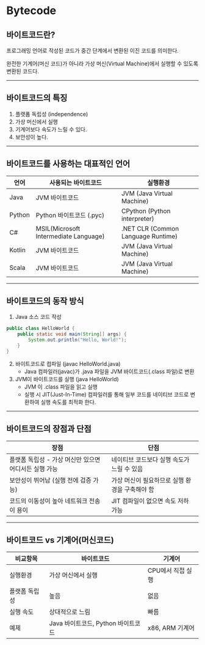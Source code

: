 # Bytecode

## 바이트코드란?

프로그래밍 언어로 작성된 코드가 중간 단계에서 변환된 이진 코드를 의미한다.&#x20;

완전한 기계어(머신 코드)가 아니라 가상 머신(Virtual Machine)에서 실행할 수 있도록 변환된 코드다.

***

## 바이트코드의 특징

1. 플랫폼 독립성 (independence)
2. 가상 머신에서 실행
3. 기계어보다 속도가 느릴 수 있다.
4. 보안성이 높다.

***

## 바이트코드를 사용하는 대표적인 언어

| 언어     | 사용되는 바이트코드                            | 실행환경                               |
| ------ | ------------------------------------- | ---------------------------------- |
| Java   | JVM 바이트코드                             | JVM (Java Virtual Machine)         |
| Python | Python 바이트코드 (.pyc)                   | CPython (Python interpreter)       |
| C#     | MSIL(Microsoft Intermediate Language) | .NET CLR (Common Language Runtime) |
| Kotlin | JVM 바이트코드                             | JVM (Java Virtual Machine)         |
| Scala  | JVM 바이트코드                             | JVM (Java Virtual Machine)         |

***

## 바이트코드의 동작 방식

1. Java 소스 코드 작성

```java
public class HelloWorld {
    public static void main(String[] args) {
        System.out.println("Hello, World!");
    }
}
```

2. 바이트코드로 컴파일 (javac HelloWorld.java)
   * Java 컴파일러(javac)가 .java 파일을 JVM 바이트코드(.class 파일)로 변환
3. JVM이 바이트코드를 실행 (java HelloWorld)
   * JVM 이 .class 파일을 읽고 실행
   * 실행 시 JIT(Just-In-Time) 컴파일러를 통해 일부 코드를 네이티브 코드로 변환하여 실행 속도를 최적화 한다.

***

## 바이트코드의 장점과 단점

| 장점                              | 단점                         |
| ------------------------------- | -------------------------- |
| 플랫폼 독립성 - 가상 머신만 있으면 어디서든 실행 가능 | 네이티브 코드보다 실행 속도가 느릴 수 있음   |
| 보안성이 뛰어남 (실행 전에 검증 가능)          | 가상 머신이 필요하므로 실행 환경을 구축해야 함 |
| 코드의 이동성이 높아 네트워크 전송이 용이         | JIT 컴파일이 없으면 속도 저하 가능      |

***

## 바이트코드 vs 기계어(머신코드)

| 비교항목    | 바이트코드                    | 기계어          |
| ------- | ------------------------ | ------------ |
| 실행환경    | 가상 머신에서 실행               | CPU에서 직접 실행  |
| 플랫폼 독립성 | 높음                       | 없음           |
| 실행 속도   | 상대적으로 느림                 | 빠름           |
| 예제      | Java 바이트코드, Python 바이트코드 | x86, ARM 기계어 |
